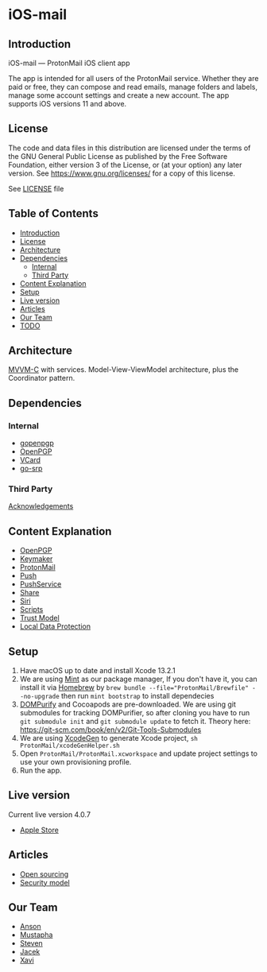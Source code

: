 
# iOS-mail

## Introduction

iOS-mail — ProtonMail iOS client app

The app is intended for all users of the ProtonMail service. Whether they are paid or free, they can compose and read emails, manage folders and labels, manage some account settings and create a new account. The app supports iOS versions 11 and above.

## License

The code and data files in this distribution are licensed under the terms of the GNU General Public License as published by the Free Software Foundation, either version 3 of the License, or (at your option) any later version. See <https://www.gnu.org/licenses/> for a copy of this license.

See [LICENSE](LICENSE) file

## Table of Contents

<!-- TOC depthFrom:3 -->
- [Introduction](#Introduction)
- [License](#License)
- [Architecture](#Architecture)
- [Dependencies](#Dependencies)
    - [Internal](#Internal)
    - [Third Party](#Third-Party)
- [Content Explanation](#Content-Explanation)
- [Setup](#setup)
- [Live version](#live-version)
- [Articles](#Articles)
- [Our Team](#our-team)
- [TODO](#todo)
<!-- /TOC -->

## Architecture

[MVVM-C](mvvmc.png) with services. Model-View-ViewModel architecture, plus the Coordinator pattern.

## Dependencies

### Internal

- [gopenpgp](https://github.com/ProtonMail/gopenpgp)
- [OpenPGP](https://github.com/ProtonMail/cpp-openpgp)
- [VCard](https://github.com/ProtonMail/cpp-openpgp)
- [go-srp](https://github.com/ProtonMail/go-srp)

### Third Party

[Acknowledgements](Acknowledgements.md)

## Content Explanation

<!-- TOC depthFrom:3 -->
- [OpenPGP](OpenPGP/README.md)
- [Keymaker](ProtonMail/Keymaker/README.md)
- [ProtonMail](ProtonMail/ProtonMail/README.md)
- [Push](ProtonMail/Push/README.md)
- [PushService](ProtonMail/PushService/README.md)
- [Share](ProtonMail/Share/README.md)
- [Siri](ProtonMail/Siri/README.md)
- [Scripts](Scripts/README.md)
- [Trust Model](ProtonMail/README.md#Trust-Model)
- [Local Data Protection](ProtonMail/README.md#Local-Data)
<!-- /TOC -->

## Setup

1. Have macOS up to date and install Xcode 13.2.1
2. We are using [Mint](https://github.com/yonaskolb/mint) as our package manager, If you don't have it, you can install it via [Homebrew](https://brew.sh/) by `brew bundle --file="ProtonMail/Brewfile" --no-upgrade` then run `mint bootstrap` to install dependecies
3. [DOMPurify](https://github.com/cure53/DOMPurify) and Cocoapods are pre-downloaded. We are using git submodules for tracking DOMPurifier, so after cloning you have to run `git submodule init` and `git submodule update` to fetch it. Theory here: https://git-scm.com/book/en/v2/Git-Tools-Submodules
4. We are using [XcodeGen](https://github.com/yonaskolb/XcodeGen) to generate Xcode project, `sh ProtonMail/xcodeGenHelper.sh`
5. Open `ProtonMail/ProtonMail.xcworkspace` and update project settings to use your own provisioning profile.
6. Run the app.

## Live version

Current live version 4.0.7

- [Apple Store](https://apps.apple.com/app/protonmail-encrypted-email/id979659905)

## Articles

- [Open sourcing](https://protonmail.com/blog/ios-open-source)
- [Security model](https://protonmail.com/blog/ios-security-model)

## Our Team

- [Anson](https://github.com/xxi511)
- [Mustapha](https://github.com/justarandomdev)
- [Steven](https://github.com/Linquas)
- [Jacek](https://github.com/jacekkra)
- [Xavi](https://github.com/xavigil)
